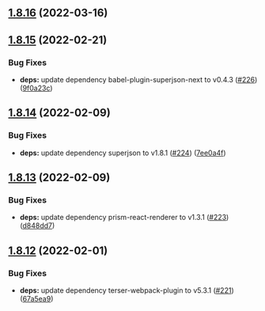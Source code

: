## [1.8.16](https://github.com/dds/bosabosa.org/compare/v1.8.15...v1.8.16) (2022-03-16)



## [1.8.15](https://github.com/dds/bosabosa.org/compare/v1.8.14...v1.8.15) (2022-02-21)


### Bug Fixes

* **deps:** update dependency babel-plugin-superjson-next to v0.4.3 ([#226](https://github.com/dds/bosabosa.org/issues/226)) ([9f0a23c](https://github.com/dds/bosabosa.org/commit/9f0a23c65b8bea0c7582d1bce3e2dee592b3e9af))



## [1.8.14](https://github.com/dds/bosabosa.org/compare/v1.8.13...v1.8.14) (2022-02-09)


### Bug Fixes

* **deps:** update dependency superjson to v1.8.1 ([#224](https://github.com/dds/bosabosa.org/issues/224)) ([7ee0a4f](https://github.com/dds/bosabosa.org/commit/7ee0a4f5e3dcabc0235f01280267e084538af2de))



## [1.8.13](https://github.com/dds/bosabosa.org/compare/v1.8.12...v1.8.13) (2022-02-09)


### Bug Fixes

* **deps:** update dependency prism-react-renderer to v1.3.1 ([#223](https://github.com/dds/bosabosa.org/issues/223)) ([d848dd7](https://github.com/dds/bosabosa.org/commit/d848dd7c715c2991b5b32313073969856795f744))



## [1.8.12](https://github.com/dds/bosabosa.org/compare/v1.8.11...v1.8.12) (2022-02-01)


### Bug Fixes

* **deps:** update dependency terser-webpack-plugin to v5.3.1 ([#221](https://github.com/dds/bosabosa.org/issues/221)) ([67a5ea9](https://github.com/dds/bosabosa.org/commit/67a5ea9b9a5b543b2800ac40460439ab6b354bb1))



